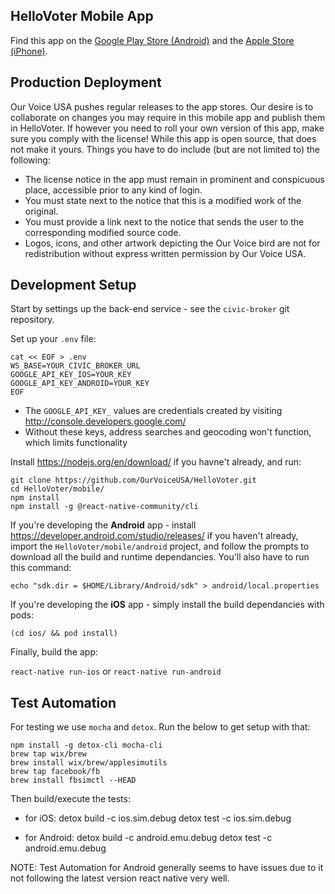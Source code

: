 ## HelloVoter Mobile App

Find this app on the [Google Play Store (Android)](https://play.google.com/store/apps/details?id=org.ourvoiceinitiative.ourvoice) and the [Apple Store (iPhone)](https://itunes.apple.com/us/app/our-voice-usa/id1275301651?ls=1&mt=8).

## Production Deployment

Our Voice USA pushes regular releases to the app stores. Our desire is to collaborate on changes you may require in this mobile app and publish them in HelloVoter. If however you need to roll your own version of this app, make sure you comply with the license! While this app is open source, that does not make it yours. Things you have to do include (but are not limited to) the following:

* The license notice in the app must remain in prominent and conspicuous place, accessible prior to any kind of login.
* You must state next to the notice that this is a modified work of the original.
* You must provide a link next to the notice that sends the user to the corresponding modified source code.
* Logos, icons, and other artwork depicting the Our Voice bird are not for redistribution without express written permission by Our Voice USA.

## Development Setup

Start by settings up the back-end service - see the `civic-broker` git repository.

Set up your `.env` file:

    cat << EOF > .env
    WS_BASE=YOUR_CIVIC_BROKER_URL
    GOOGLE_API_KEY_IOS=YOUR_KEY
    GOOGLE_API_KEY_ANDROID=YOUR_KEY
    EOF

* The `GOOGLE_API_KEY_` values are credentials created by visiting http://console.developers.google.com/
* Without these keys, address searches and geocoding won't function, which limits functionality

Install https://nodejs.org/en/download/ if you havne't already, and run:

    git clone https://github.com/OurVoiceUSA/HelloVoter.git
    cd HelloVoter/mobile/
    npm install
    npm install -g @react-native-community/cli

If you're developing the **Android** app - install https://developer.android.com/studio/releases/ if you haven't already, import the `HelloVoter/mobile/android` project, and follow the prompts to download all the build and runtime dependancies. You'll also have to run this command:

`echo "sdk.dir = $HOME/Library/Android/sdk" > android/local.properties`

If you're developing the **iOS** app - simply install the build dependancies with pods:

`(cd ios/ && pod install)`

Finally, build the app:

`react-native run-ios` or `react-native run-android`

## Test Automation

For testing we use `mocha` and `detox`. Run the below to get setup with that:

    npm install -g detox-cli mocha-cli
    brew tap wix/brew
    brew install wix/brew/applesimutils
    brew tap facebook/fb
    brew install fbsimctl --HEAD

Then build/execute the tests:

* for iOS:
    detox build -c ios.sim.debug
    detox test -c ios.sim.debug

* for Android:
    detox build -c android.emu.debug
    detox test -c android.emu.debug

NOTE: Test Automation for Android generally seems to have issues due to it not following the latest version react native very well.
